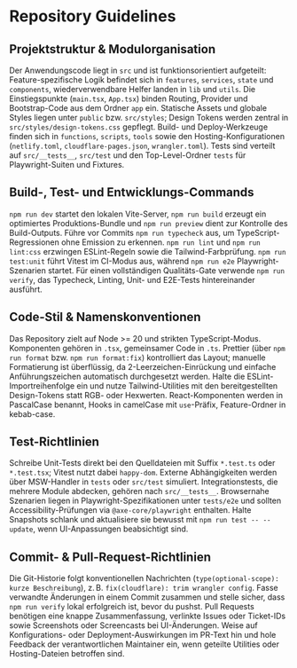 # Repository Guidelines

## Projektstruktur & Modulorganisation

Der Anwendungscode liegt in `src` und ist funktionsorientiert aufgeteilt: Feature-spezifische Logik befindet sich in `features`, `services`, `state` und `components`, wiederverwendbare Helfer landen in `lib` und `utils`. Die Einstiegspunkte (`main.tsx`, `App.tsx`) binden Routing, Provider und Bootstrap-Code aus dem Ordner `app` ein. Statische Assets und globale Styles liegen unter `public` bzw. `src/styles`; Design Tokens werden zentral in `src/styles/design-tokens.css` gepflegt. Build- und Deploy-Werkzeuge finden sich in `functions`, `scripts`, `tools` sowie den Hosting-Konfigurationen (`netlify.toml`, `cloudflare-pages.json`, `wrangler.toml`). Tests sind verteilt auf `src/__tests__`, `src/test` und den Top-Level-Ordner `tests` für Playwright-Suiten und Fixtures.

## Build-, Test- und Entwicklungs-Commands

`npm run dev` startet den lokalen Vite-Server, `npm run build` erzeugt ein optimiertes Produktions-Bundle und `npm run preview` dient zur Kontrolle des Build-Outputs. Führe vor Commits `npm run typecheck` aus, um TypeScript-Regressionen ohne Emission zu erkennen. `npm run lint` und `npm run lint:css` erzwingen ESLint-Regeln sowie die Tailwind-Farbprüfung. `npm run test:unit` führt Vitest im CI-Modus aus, während `npm run e2e` Playwright-Szenarien startet. Für einen vollständigen Qualitäts-Gate verwende `npm run verify`, das Typecheck, Linting, Unit- und E2E-Tests hintereinander ausführt.

## Code-Stil & Namenskonventionen

Das Repository zielt auf Node >= 20 und strikten TypeScript-Modus. Komponenten gehören in `.tsx`, gemeinsamer Code in `.ts`. Prettier (über `npm run format` bzw. `npm run format:fix`) kontrolliert das Layout; manuelle Formatierung ist überflüssig, da 2-Leerzeichen-Einrückung und einfache Anführungszeichen automatisch durchgesetzt werden. Halte die ESLint-Importreihenfolge ein und nutze Tailwind-Utilities mit den bereitgestellten Design-Tokens statt RGB- oder Hexwerten. React-Komponenten werden in PascalCase benannt, Hooks in camelCase mit `use`-Präfix, Feature-Ordner in kebab-case.

## Test-Richtlinien

Schreibe Unit-Tests direkt bei den Quelldateien mit Suffix `*.test.ts` oder `*.test.tsx`; Vitest nutzt dabei `happy-dom`. Externe Abhängigkeiten werden über MSW-Handler in `tests` oder `src/test` simuliert. Integrationstests, die mehrere Module abdecken, gehören nach `src/__tests__`. Browsernahe Szenarien liegen in Playwright-Spezifikationen unter `tests/e2e` und sollten Accessibility-Prüfungen via `@axe-core/playwright` enthalten. Halte Snapshots schlank und aktualisiere sie bewusst mit `npm run test -- --update`, wenn UI-Anpassungen beabsichtigt sind.

## Commit- & Pull-Request-Richtlinien

Die Git-Historie folgt konventionellen Nachrichten (`type(optional-scope): kurze Beschreibung`), z. B. `fix(cloudflare): trim wrangler config`. Fasse verwandte Änderungen in einem Commit zusammen und stelle sicher, dass `npm run verify` lokal erfolgreich ist, bevor du pushst. Pull Requests benötigen eine knappe Zusammenfassung, verlinkte Issues oder Ticket-IDs sowie Screenshots oder Screencasts bei UI-Änderungen. Weise auf Konfigurations- oder Deployment-Auswirkungen im PR-Text hin und hole Feedback der verantwortlichen Maintainer ein, wenn geteilte Utilities oder Hosting-Dateien betroffen sind.
